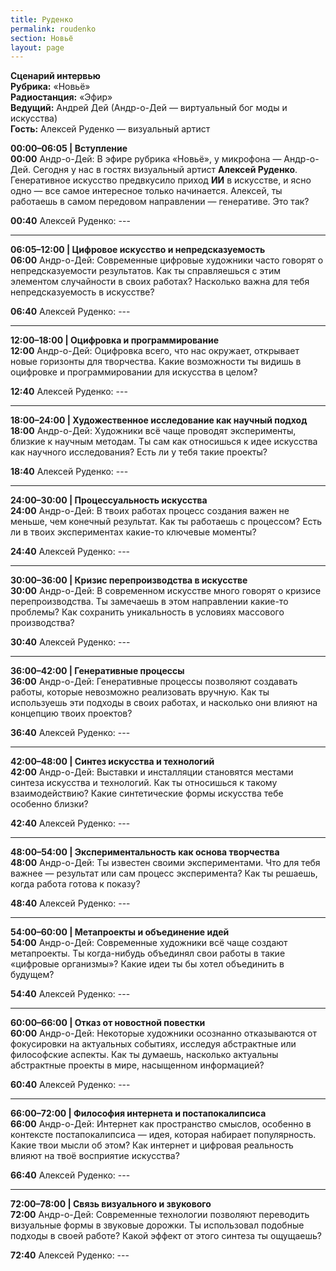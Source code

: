 ```yaml
---
title: Руденко
permalink: roudenko
section: Новьё
layout: page
---
```


**Сценарий интервью**  
**Рубрика:** «Новьё»  
**Радиостанция:** «Эфир»  
**Ведущий:** Андрей Дей (Андр-о-Дей — виртуальный бог моды и искусства)  
**Гость:** Алексей Руденко — визуальный артист  

**00:00–06:05 | Вступление**  
**00:00** Андр-о-Дей: В эфире рубрика «Новьё», у микрофона — Андр-о-Дей. Сегодня у нас в гостях визуальный артист **Алексей Руденко**. Генеративное искусство предвкусило приход **ИИ** в искусстве, и ясно одно — все самое интересное только начинается. Алексей, ты работаешь в самом передовом направлении — генеративе. Это так?  

**00:40** Алексей Руденко: ---  

---

**06:05–12:00 | Цифровое искусство и непредсказуемость**  
**06:00** Андр-о-Дей: Современные цифровые художники часто говорят о непредсказуемости результатов. Как ты справляешься с этим элементом случайности в своих работах? Насколько важна для тебя непредсказуемость в искусстве?

**06:40** Алексей Руденко: ---  

---

**12:00–18:00 | Оцифровка и программирование**  
**12:00** Андр-о-Дей: Оцифровка всего, что нас окружает, открывает новые горизонты для творчества. Какие возможности ты видишь в оцифровке и программировании для искусства в целом?

**12:40** Алексей Руденко: ---  

---

**18:00–24:00 | Художественное исследование как научный подход**  
**18:00** Андр-о-Дей: Художники всё чаще проводят эксперименты, близкие к научным методам. Ты сам как относишься к идее искусства как научного исследования? Есть ли у тебя такие проекты?

**18:40** Алексей Руденко: ---  

---

**24:00–30:00 | Процессуальность искусства**  
**24:00** Андр-о-Дей: В твоих работах процесс создания важен не меньше, чем конечный результат. Как ты работаешь с процессом? Есть ли в твоих экспериментах какие-то ключевые моменты?

**24:40** Алексей Руденко: ---  

---

**30:00–36:00 | Кризис перепроизводства в искусстве**  
**30:00** Андр-о-Дей: В современном искусстве много говорят о кризисе перепроизводства. Ты замечаешь в этом направлении какие-то проблемы? Как сохранить уникальность в условиях массового производства?

**30:40** Алексей Руденко: ---  

---

**36:00–42:00 | Генеративные процессы**  
**36:00** Андр-о-Дей: Генеративные процессы позволяют создавать работы, которые невозможно реализовать вручную. Как ты используешь эти подходы в своих работах, и насколько они влияют на концепцию твоих проектов?

**36:40** Алексей Руденко: ---  

---

**42:00–48:00 | Синтез искусства и технологий**  
**42:00** Андр-о-Дей: Выставки и инсталляции становятся местами синтеза искусства и технологий. Как ты относишься к такому взаимодействию? Какие синтетические формы искусства тебе особенно близки?

**42:40** Алексей Руденко: ---  

---

**48:00–54:00 | Экспериментальность как основа творчества**  
**48:00** Андр-о-Дей: Ты известен своими экспериментами. Что для тебя важнее — результат или сам процесс эксперимента? Как ты решаешь, когда работа готова к показу?

**48:40** Алексей Руденко: ---  

---

**54:00–60:00 | Метапроекты и объединение идей**  
**54:00** Андр-о-Дей: Современные художники всё чаще создают метапроекты. Ты когда-нибудь объединял свои работы в такие «цифровые организмы»? Какие идеи ты бы хотел объединить в будущем?

**54:40** Алексей Руденко: ---  

---

**60:00–66:00 | Отказ от новостной повестки**  
**60:00** Андр-о-Дей: Некоторые художники осознанно отказываются от фокусировки на актуальных событиях, исследуя абстрактные или философские аспекты. Как ты думаешь, насколько актуальны абстрактные проекты в мире, насыщенном информацией?

**60:40** Алексей Руденко: ---  

---

**66:00–72:00 | Философия интернета и постапокалипсиса**  
**66:00** Андр-о-Дей: Интернет как пространство смыслов, особенно в контексте постапокалипсиса — идея, которая набирает популярность. Какие твои мысли об этом? Как интернет и цифровая реальность влияют на твоё восприятие искусства?

**66:40** Алексей Руденко: ---  

---

**72:00–78:00 | Связь визуального и звукового**  
**72:00** Андр-о-Дей: Современные технологии позволяют переводить визуальные формы в звуковые дорожки. Ты использовал подобные подходы в своей работе? Какой эффект от этого синтеза ты ощущаешь?

**72:40** Алексей Руденко: ---
